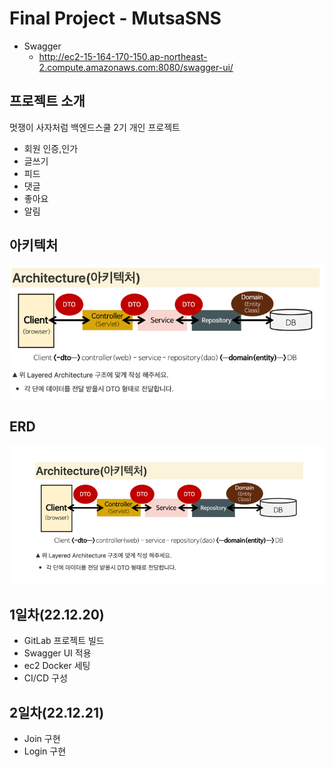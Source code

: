# Final Project - MutsaSNS
- Swagger
  - http://ec2-15-164-170-150.ap-northeast-2.compute.amazonaws.com:8080/swagger-ui/

## 프로젝트 소개
멋쟁이 사자처럼 백엔드스쿨 2기 개인 프로젝트
 - 회원 인증,인가
 - 글쓰기
 - 피드
 - 댓글
 - 좋아요
 - 알림

## 아키텍처 

![img_2.png](img_2.png)

## ERD

![img.png](img.png)

## 1일차(22.12.20)

- GitLab 프로젝트 빌드
- Swagger UI 적용
- ec2 Docker 세팅
- CI/CD 구성

## 2일차(22.12.21)

- Join 구현
- Login 구현
